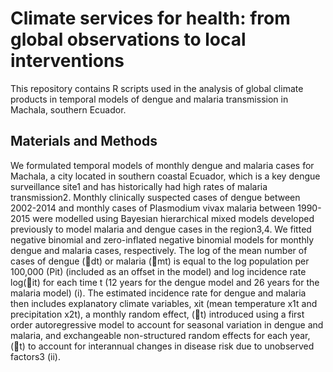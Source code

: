 # Climate services for health: from global observations to local interventions

This repository contains R scripts used in the analysis of global climate products in temporal models of dengue and malaria transmission in Machala, southern Ecuador.

## Materials and Methods
We formulated temporal models of monthly dengue and malaria cases for Machala, a city located in southern coastal Ecuador, which is a key dengue surveillance site1 and has historically had high rates of malaria transmission2. Monthly clinically suspected cases of dengue between 2002-2014 and monthly cases of Plasmodium vivax malaria between 1990-2015 were modelled using Bayesian hierarchical mixed models developed previously to model malaria and dengue cases in the region3,4. We fitted negative binomial and zero-inflated negative binomial models for monthly dengue and malaria cases, respectively. The log of the mean number of cases of dengue (dt) or malaria (mt) is equal to the log population per 100,000 (Pit) (included as an offset in the model) and log incidence rate log(it) for each time t (12 years for the dengue model and 26 years for the malaria model) (i). The estimated incidence rate for dengue and malaria then includes explanatory climate variables, xit (mean temperature x1t and precipitation x2t), a monthly random effect, (t) introduced using a first order autoregressive model to account for seasonal variation in dengue and malaria, and exchangeable non-structured random effects for each year, (t) to account for interannual changes in disease risk due to unobserved factors3 (ii).
